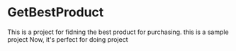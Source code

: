 # GetBestProduct
This is a project for fidning the best product for purchasing.
this is a sample project
Now, it's perfect for doing project